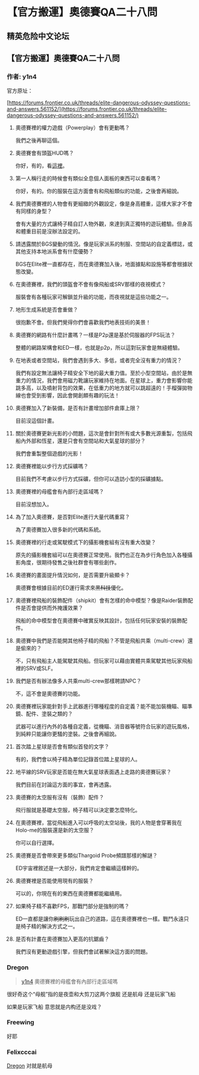 # 【官方搬運】奧德賽QA二十八問

## 精英危险中文论坛

## 【官方搬運】奧德賽QA二十八問

### 作者: y1n4

官方原址：

[https://forums.frontier.co.uk/threads/elite-dangerous-odyssey-questions-and-answers.561152/](https://forums.frontier.co.uk/threads/elite-dangerous-odyssey-questions-and-answers.561152/)

1. 奧德賽裡的權力遊戲（Powerplay）會有更動嗎？

   我們之後再聊這個。

2. 奧德賽會有頭盔HUD嗎？

   你好，有的，看[這裡](https://forum.elitedanger.cn/d/644-fps)。

3. 第一人稱行走的時候會有類似全息個人面板的東西可以查看嗎？

   你好，有的。你的服裝在這方面會有和飛船類似的功能，之後會再細說。

4. 我們奧德賽裡的人物會有更細緻的外觀設定，像是身高體重，這樣大家才不會有同樣的身型？

   會有大量的方式讓椅子精自訂人物外觀，來達到真正獨特的遊玩體驗。但身高和體重目前是沒辦法設定的。

5. 請透露關於BGS變動的情況。像是玩家派系的制服、空間站的自定義標誌，或其他支持本地派系會有什麼優勢？

   BGS在Elite裡一直都存在，而在奧德賽加入後，地面據點和設施等都會根據狀態改變。

6. 在奧德賽裡，我們的頭盔會不會有像飛船或SRV那樣的夜視模式？

   服裝會有各種玩家可解鎖並升級的功能，而夜視就是這些功能之一。

7. 地形生成系統是否會重做？

   很抱歉不會。但我們覺得你們會喜歡我們地表技術的美景！

8. 奧德賽的網路有什麼計畫嗎？一樣是P2p還是基於伺服器的FPS玩法？

   整體的網路架構會和ED一樣，也就是p2p，所以這對玩家會是無縫體驗。

9. 在地表或者空間站，我們會遇到多大、多低，或者完全沒有重力的情況？

   我們有設定無法讓椅子精安全下地的最大重力值。至於小型空間站，由於是無重力的情況，我們會用磁力靴讓玩家維持在地面。在星球上，重力會影響你能跳多高，以及噴射背包的效果，在低重力的地方就可以跳超遠的！手榴彈拋物線也會受到影響，因此會開創頗有趣的玩法！

10. 奧德賽加入了新裝備，是否有計畫增加部件倉庫上限？

    目前沒這個計畫。

11. 關於奧德賽更新光影的小問題，這次是會針對所有或大多數光源重製，包括飛船內外部和恆星，還是只會有空間站和大氣星球的部分？

    我們會重製整個遊戲的光影！

12. 奧德賽裡能以步行方式採礦嗎？

    目前我們不考慮以步行方式採礦，但你可以造訪小型的採礦據點。

13. 奧德賽裡的母艦會有內部行走區域嗎？

    目前沒想加入。

14. 為了加入奧德賽，是否對Elite進行大量代碼重寫？

    為了奧德賽加入很多新的代碼和系統。

15. 奧德賽裡的行走或駕駛模式下的攝影機套組有沒有重大改變？

    原先的攝影機套組可以在奧德賽正常使用。我們也正在為步行角色加入各種攝影角度，很期待發售之後社群會有哪些創作。

16. 奧德賽的畫面提升情況如何，是否需要升級顯卡？

    奧德賽會根據目前的ED運行需求來~~黑科技~~優化。

17. 奧德賽裡飛船的裝飾配件（shipkit）會有怎樣的命中模型？像是Raider裝飾配件是否會提供而外掩護效果？

    飛船的命中模型會在奧德賽中確實反映其設計，包括任何玩家安裝的裝飾配件。

18. 奧德賽中我們是否能開其他椅子精的飛船？不管是飛船共乘（multi-crew）還是偷來的？

    不，只有飛船主人能駕駛其飛船。但玩家可以藉由實體共乘駕駛其他玩家飛船裡的SRV或SLF。

19. 我們是否有辦法像多人共乘multi-crew那樣聘請NPC？

    不，這不會是奧德賽的功能。

20. 奧德賽裡玩家能針對手上武器進行哪種程度的自定義？能不能加裝機瞄、瞄準鏡、配件、塗裝之類的？

    武器可以進行內外的各種自定義，從機瞄、消音器等號符合玩家的遊玩風格，到純粹只能讓你更騷的塗裝。之後會再細說。

21. 首次踏上星球是否會有類似首發的文字？

    有的，我們會以椅子精為單位記錄首位踏上星球的人。

22. 地平線的SRV玩家是否能在無大氣星球表面遇上走路的奧德賽玩家？

    我們目前在討論這方面的事宜，會再透露。

23. 奧德賽的太空服有沒有（裝飾）配件？

    飛行服就是基礎太空服，椅子精可以決定要怎麼特化。

24. 在奧德賽裡，當從飛船進入可以呼吸的太空站後，我的人物是會穿著我在Holo-me的服裝還是新的太空服？

    你可以自行選擇。

25. 奧德賽是否會帶來更多類似Thargoid Probe頻譜那樣的解謎？

    ED宇宙裡敘述是一大部分，我們肯定會繼續這樣幹的。

26. 奧德賽裡是否能使用現有的服裝？

    可以的，你現在有的東西在奧德賽都能繼續用。

27. 如果椅子精不喜歡FPS，那戰鬥部分是強制的嗎？

    ED一直都是讓你~~刷刷刷~~玩出自己的道路，這在奧德賽裡也一樣。戰鬥永遠只是椅子精的解決方式之一。

28. 是否有計畫在奧德賽加入更高的抗鋸齒？

    我們沒有更動遊戲引擎，但我們會試著解決這方面的問題。

### Dregon

> [y1n4](https://forum.elitedanger.cn/d/647/1) 奧德賽裡的母艦會有內部行走區域嗎

很好奇这个“母舰”指的是夜壶和大剪刀这两个旗舰 还是航母 还是玩家飞船

如果是玩家飞船 意思就是内构还是没戏？

### Freewing

好耶

### Felixcccai

[Dregon](https://forum.elitedanger.cn/d/647/3) 对就是航母

